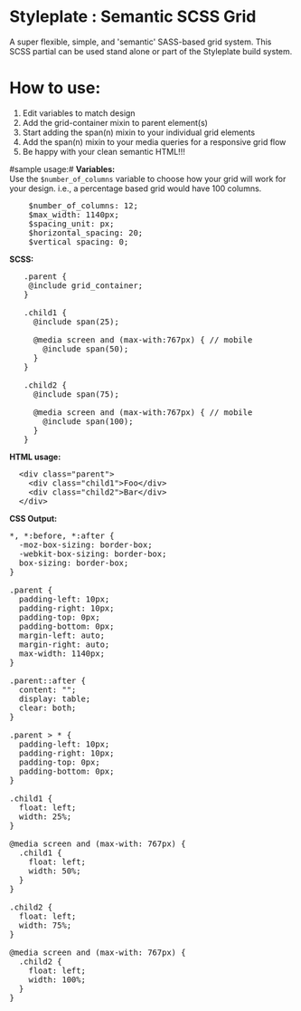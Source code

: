 # Styleplate : Semantic SCSS Grid
A super flexible, simple, and 'semantic' SASS-based grid system.  This SCSS partial can be used stand alone or part of the Styleplate build system. 

# How to use: #
1.  Edit variables to match design  
2.  Add the grid-container mixin to parent element(s)  
3.  Start adding the span(n) mixin to your individual grid elements  
4.  Add the span(n) mixin to your media queries for a responsive grid flow  
5.  Be happy with your clean semantic HTML!!!

#sample usage:#
**Variables:**  
Use the `$number_of_columns` variable to choose how your grid will work for your design.  i.e., a percentage based grid would have 100 columns. 
<pre>
    $number_of_columns: 12;  
    $max_width: 1140px;   
    $spacing_unit: px;  
    $horizontal_spacing: 20;  
    $vertical_spacing: 0;
</pre>  
  
**SCSS:**
<pre>
   .parent {
    @include grid_container;
   }
   
   .child1 {
     @include span(25);
     
     @media screen and (max-with:767px) { // mobile
       @include span(50);
     }
   }
   
   .child2 {
     @include span(75);
     
     @media screen and (max-with:767px) { // mobile
       @include span(100);
     }
   }
</pre>
  
**HTML usage:**  
<pre>
  &lt;div class=&quot;parent&quot;&gt;
    &lt;div class=&quot;child1&quot;&gt;Foo&lt;/div&gt;
    &lt;div class=&quot;child2&quot;&gt;Bar&lt;/div&gt;
  &lt;/div&gt;
</pre>  
  
**CSS Output:**  
<pre>
*, *:before, *:after {
  -moz-box-sizing: border-box;
  -webkit-box-sizing: border-box;
  box-sizing: border-box;
}

.parent {
  padding-left: 10px;
  padding-right: 10px;
  padding-top: 0px;
  padding-bottom: 0px;
  margin-left: auto;
  margin-right: auto;
  max-width: 1140px;
}

.parent::after {
  content: "";
  display: table;
  clear: both;
}

.parent > * {
  padding-left: 10px;
  padding-right: 10px;
  padding-top: 0px;
  padding-bottom: 0px;
}

.child1 {
  float: left;
  width: 25%;
}

@media screen and (max-with: 767px) {
  .child1 {
    float: left;
    width: 50%;
  }
}

.child2 {
  float: left;
  width: 75%;
}

@media screen and (max-with: 767px) {
  .child2 {
    float: left;
    width: 100%;
  }
}
</pre>
  


 
 
   
